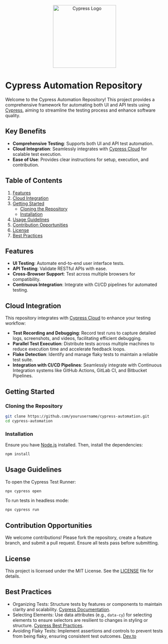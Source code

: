 <p align="center">
   <img src="https://www.cypress.io/images/layouts/cypress-logo.svg" alt="Cypress Logo" width="200">
</p>

# Cypress Automation Repository

Welcome to the Cypress Automation Repository! This project provides a comprehensive framework for automating both UI and API tests using [Cypress](https://www.cypress.io/), aiming to streamline the testing process and enhance software quality.

## Key Benefits

- **Comprehensive Testing**: Supports both UI and API test automation.
- **Cloud Integration**: Seamlessly integrates with [Cypress Cloud](https://www.cypress.io/cloud) for scalable test execution.
- **Ease of Use**: Provides clear instructions for setup, execution, and contribution.

## Table of Contents

1. [Features](#features)
2. [Cloud Integration](#cloud-integration)
3. [Getting Started](#getting-started)
   - [Cloning the Repository](#cloning-the-repository)
   - [Installation](#installation)
4. [Usage Guidelines](#usage-guidelines)
5. [Contribution Opportunities](#contribution-opportunities)
6. [License](#license)
7. [Best Practices](#best-practices)

## Features

- **UI Testing**: Automate end-to-end user interface tests.
- **API Testing**: Validate RESTful APIs with ease.
- **Cross-Browser Support**: Test across multiple browsers for compatibility.
- **Continuous Integration**: Integrate with CI/CD pipelines for automated testing.

## Cloud Integration

This repository integrates with [Cypress Cloud](https://www.cypress.io/cloud) to enhance your testing workflow:

- **Test Recording and Debugging**: Record test runs to capture detailed logs, screenshots, and videos, facilitating efficient debugging.
- **Parallel Test Execution**: Distribute tests across multiple machines to reduce execution time and accelerate feedback loops.
- **Flake Detection**: Identify and manage flaky tests to maintain a reliable test suite.
- **Integration with CI/CD Pipelines**: Seamlessly integrate with Continuous Integration systems like GitHub Actions, GitLab CI, and Bitbucket Pipelines.

## Getting Started

### Cloning the Repository

```bash
git clone https://github.com/yourusername/cypress-automation.git
cd cypress-automation
```

### Installation

Ensure you have [Node.js](https://nodejs.org/) installed. Then, install the dependencies:

```bash
npm install
```

## Usage Guidelines

To open the Cypress Test Runner:

```bash
npx cypress open
```

To run tests in headless mode:

```bash
npx cypress run
```

## Contribution Opportunities

We welcome contributions! Please fork the repository, create a feature branch, and submit a pull request. Ensure all tests pass before submitting.

## License

This project is licensed under the MIT License. See the [LICENSE](LICENSE) file for details.

## Best Practices

- Organizing Tests: Structure tests by features or components to maintain clarity and scalability. [Cypress Documentation](https://docs.cypress.io/app/get-started/why-cypress).
- Selecting Elements: Use data attributes (e.g., `data-cy`) for selecting elements to ensure selectors are resilient to changes in styling or structure. [Cypress Best Practices](https://docs.cypress.io/app/core-concepts/best-practices).
- Avoiding Flaky Tests: Implement assertions and controls to prevent tests from being flaky, ensuring consistent test outcomes. [Dev.to](https://dev.to/)
